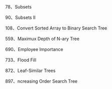 78、Subsets

90、Subsets II

108、Convert Sorted Array to Binary Search Tree

559、Maximux Depth of N-ary Tree

690、Employee Importance

733、Flood Fill

872、Leaf-Similar Trees

897、ncreasing Order Search Tree